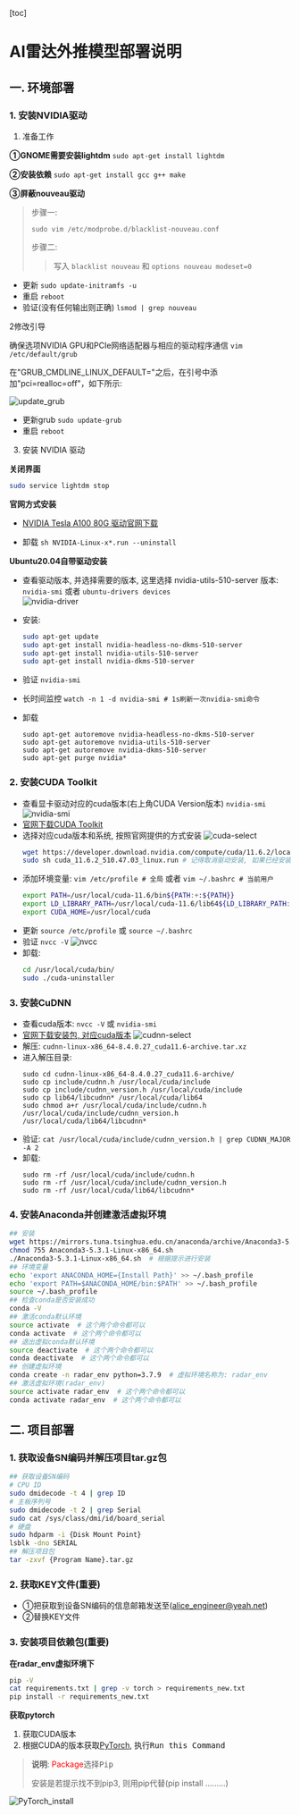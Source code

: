 [toc]

# AI雷达外推模型部署说明

## 一. 环境部署

### 1. 安装NVIDIA驱动

1) 准备工作

**①GNOME需要安装lightdm** `sudo apt-get install lightdm`

**②安装依赖** `sudo apt-get install gcc g++ make`

**③屏蔽nouveau驱动**

> 步骤一:
>
> `sudo vim /etc/modprobe.d/blacklist-nouveau.conf`
>
> 步骤二:
>
> > 写入 `blacklist nouveau` 和 `options nouveau modeset=0`

- 更新 `sudo update-initramfs -u`
- 重启 `reboot`
- 验证(没有任何输出则正确) `lsmod | grep nouveau`

2修改引导

确保选项NVIDIA GPU和PCIe网络适配器与相应的驱动程序通信 `vim /etc/default/grub`

在"GRUB_CMDLINE_LINUX_DEFAULT="之后，在引号中添加"pci=realloc=off"，如下所示:

![update_grub](static/invdia-driver-statics/update_grub.png)

* 更新grub `sudo update-grub`
* 重启 `reboot`

3) 安装 NVIDIA 驱动

**关闭界面**

```bash
sudo service lightdm stop
```

**官网方式安装**

* [NVIDIA Tesla A100 80G 驱动官网下载](https://www.nvidia.cn/Download/index.aspx?lang=cn)

- 卸载 `sh NVIDIA-Linux-x*.run --uninstall`

**Ubuntu20.04自带驱动安装**

* 查看驱动版本, 并选择需要的版本, 这里选择 nvidia-utils-510-server 版本: `nvidia-smi` 或者 `ubuntu-drivers devices`
  <br/>
  ![nvidia-driver](static/invdia-driver-statics/nvidia-driver.png)
* 安装:

  ```bash
  sudo apt-get update  
  sudo apt-get install nvidia-headless-no-dkms-510-server
  sudo apt-get install nvidia-utils-510-server 
  sudo apt-get install nvidia-dkms-510-server
  ```
* 验证 `nvidia-smi`
* 长时间监控 `watch -n 1 -d nvidia-smi # 1s刷新一次nvidia-smi命令`
* 卸载

  ```bashrc
  sudo apt-get autoremove nvidia-headless-no-dkms-510-server
  sudo apt-get autoremove nvidia-utils-510-server
  sudo apt-get autoremove nvidia-dkms-510-server
  sudo apt-get purge nvidia*
  ```

### 2. 安装CUDA Toolkit

* 查看显卡驱动对应的cuda版本(右上角CUDA Version版本) `nvidia-smi`
  ![nvidia-smi](static/invdia-driver-statics/nvidia-smi.png)
* [官网下载CUDA Toolkit](https://developer.nvidia.com/cuda-toolkit-archive)
* 选择对应cuda版本和系统, 按照官网提供的方式安装
  ![cuda-select](static/invdia-driver-statics/cuda-select.jpg)
  ```bash
  wget https://developer.download.nvidia.com/compute/cuda/11.6.2/local_installers/cuda_11.6.2_510.47.03_linux.run
  sudo sh cuda_11.6.2_510.47.03_linux.run # 记得取消驱动安装, 如果已经安装过驱动了
  ```
* 添加环境变量: `vim /etc/profile # 全局` 或者 `vim ~/.bashrc # 当前用户`
  ```bash
  export PATH=/usr/local/cuda-11.6/bin${PATH:+:${PATH}}  
  export LD_LIBRARY_PATH=/usr/local/cuda-11.6/lib64${LD_LIBRARY_PATH:+:${LD_LIBRARY_PATH}}
  export CUDA_HOME=/usr/local/cuda
  ```
* 更新 `source /etc/profile` 或 `source ~/.bashrc`
* 验证 `nvcc -V`
  ![nvcc](static/invdia-driver-statics/nvcc.png)
* 卸载:
  ```bash
  cd /usr/local/cuda/bin/
  sudo ./cuda-uninstaller
  ```

### 3. 安装CuDNN

* 查看cuda版本: `nvcc -V` 或 `nvidia-smi`
* [官网下载安装包, 对应cuda版本](https://developer.nvidia.com/rdp/cudnn-download)
  ![cudnn-select](static/invdia-driver-statics/cudnn-select.jpg)
* 解压: `cudnn-linux-x86_64-8.4.0.27_cuda11.6-archive.tar.xz`
* 进入解压目录:
  ```shell
  sudo cd cudnn-linux-x86_64-8.4.0.27_cuda11.6-archive/
  sudo cp include/cudnn.h /usr/local/cuda/include
  sudo cp include/cudnn_version.h /usr/local/cuda/include
  sudo cp lib64/libcudnn* /usr/local/cuda/lib64
  sudo chmod a+r /usr/local/cuda/include/cudnn.h /usr/local/cuda/include/cudnn_version.h /usr/local/cuda/lib64/libcudnn*
  ```
* 验证: `cat /usr/local/cuda/include/cudnn_version.h | grep CUDNN_MAJOR -A 2`
* 卸载:
  ```shell
  sudo rm -rf /usr/local/cuda/include/cudnn.h
  sudo rm -rf /usr/local/cuda/include/cudnn_version.h
  sudo rm -rf /usr/local/cuda/lib64/libcudnn*
  ```

### 4. 安装Anaconda并创建激活虚拟环境

```bash
## 安装
wget https://mirrors.tuna.tsinghua.edu.cn/anaconda/archive/Anaconda3-5.3.1-Linux-x86_64.sh
chmod 755 Anaconda3-5.3.1-Linux-x86_64.sh
./Anaconda3-5.3.1-Linux-x86_64.sh  # 根据提示进行安装
## 环境变量
echo 'export ANACONDA_HOME={Install Path}' >> ~/.bash_profile
echo 'export PATH=$ANACONDA_HOME/bin:$PATH' >> ~/.bash_profile
source ~/.bash_profile
## 检查conda是否安装成功
conda -V
## 激活conda默认环境
source activate  # 这个两个命令都可以
conda activate  # 这个两个命令都可以
## 退出虚拟conda默认环境
source deactivate  # 这个两个命令都可以
conda deactivate  # 这个两个命令都可以
## 创建虚拟环境
conda create -n radar_env python=3.7.9  # 虚拟环境名称为: radar_env
## 激活虚拟环境(radar_env)
source activate radar_env  # 这个两个命令都可以
conda activate radar_env  # 这个两个命令都可以
```

## 二. 项目部署

### 1. 获取设备SN编码并解压项目tar.gz包

```bash
## 获取设备SN编码
# CPU ID
sudo dmidecode -t 4 | grep ID
# 主板序列号
sudo dmidecode -t 2 | grep Serial
sudo cat /sys/class/dmi/id/board_serial
# 硬盘
sudo hdparm -i {Disk Mount Point}
lsblk -dno SERIAL
## 解压项目包
tar -zxvf {Program Name}.tar.gz
```

### 2. 获取KEY文件(重要)

- ①把获取到设备SN编码的信息邮箱发送至(alice_engineer@yeah.net)
- ②替换KEY文件

### 3. 安装项目依赖包(重要)

**在radar_env虚拟环境下**

```bash
pip -V
cat requirements.txt | grep -v torch > requirements_new.txt
pip install -r requirements_new.txt
```

**获取pytorch**

1. 获取CUDA版本
2. 根据CUDA的版本获取[PyTorch](https://pytorch.org), 执行<kbd>Run this Command</kbd>

>**说明**: <font color="red">Package</font>选择<kbd>Pip</kbd>
> 
>安装是若提示找不到pip3, 则用pip代替(pip install .........)

<img src="./static/img/pytorch_install.png" alt="PyTorch_install" title="Image"/>



